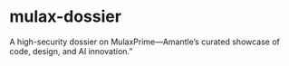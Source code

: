 # mulax-dossier
A high-security dossier on MulaxPrime—Amantle’s curated showcase of code, design, and AI innovation.”
